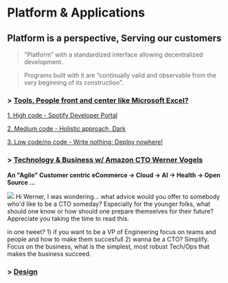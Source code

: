 # Platform & Applications

## Platform is a perspective, Serving our customers 
> "Platform” with a standardized interface allowing decentralized development.

> Programs built with it are “continually valid and observable from the very beginning of its construction”.
### > [Tools, People front and center like Microsoft Excel?](https://twitter.com/conways_law/status/1238539198203822081)
[1. High code - Spotify Developer Portal](https://labs.spotify.com/2020/04/21/how-we-use-backstage-at-spotify/)

[2. Medium code - Holistic approach, Dark](https://medium.com/darklang/the-design-of-dark-59f5d38e52d2)

[3. Low code/no code - Write nothing; Deploy nowhere!](https://twitter.com/kelseyhightower/status/961026365146320896)

### > [Technology & Business w/ Amazon CTO Werner Vogels](https://queue.acm.org/detail.cfm?id=1142065)
**An "Agile" Customer centric eCommerce -> Cloud -> AI -> Health -> Open Source ...**

![](https://github.com/ankumar/Architecture/blob/master/images/Werner.png)
Hi Werner, I was wondering... what advice would you offer to somebody who'd like to be a CTO someday? Especially for the younger folks, what should one know or how should one prepare themselves for their future? Appreciate you taking the time to read this.

in one tweet? 1) if you want to be a VP of Engineering focus on teams and people and how to make them succesfull 2) wanna be a CTO? Simplify.  Focus on the business, what is the simplest, most robust Tech/Ops that makes the business succeed.

### > [Design](https://github.com/ankumar/Architecture/blob/master/Patterns/Stuff.md)


